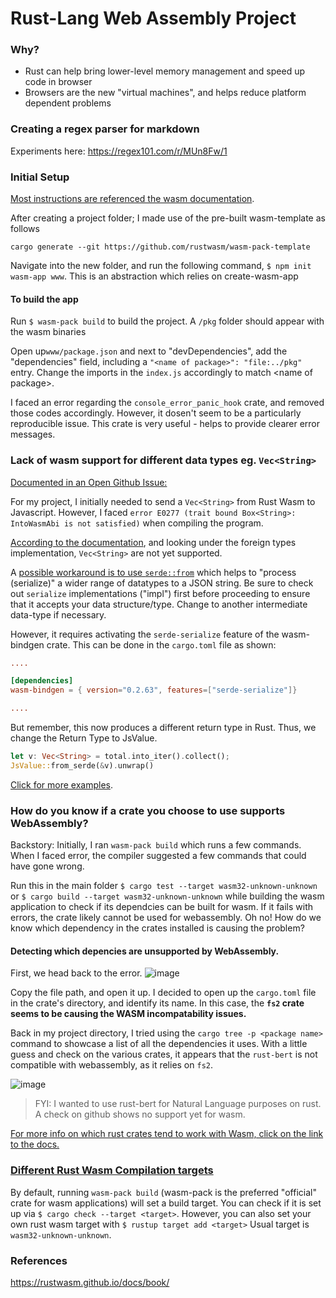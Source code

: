 # Rust-Lang Web Assembly Project

### Why?
- Rust can help bring lower-level memory management and speed up code in browser
- Browsers are the new "virtual machines", and helps reduce platform dependent problems

### Creating a regex parser for markdown
Experiments here:
https://regex101.com/r/MUn8Fw/1

### Initial Setup
[Most instructions are referenced the wasm documentation](https://rustwasm.github.io/docs/book/game-of-life/hello-world.html).

After creating a project folder; I made use of the pre-built wasm-template as follows
```
cargo generate --git https://github.com/rustwasm/wasm-pack-template
```
Navigate into the new folder, and run the following command, `$ npm init wasm-app www`. This is an abstraction which relies on create-wasm-app

#### To build the app

Run `$ wasm-pack build` to build the project. A `/pkg` folder should appear with the wasm binaries

Open up`www/package.json` and next to "devDependencies", add the "dependencies" field, including a `"<name of package>": "file:../pkg"` entry. Change the imports in the `index.js` accordingly to match \<name of package>. 

I faced an error regarding the `console_error_panic_hook` crate, and removed those codes accordingly. However, it dosen't seem to be a particularly reproducible issue. This crate is very useful - helps to provide clearer error messages.

### Lack of wasm support for different data types eg. `Vec<String>`
[Documented in an Open Github Issue:](https://github.com/rustwasm/wasm-bindgen/issues/111)

For my project, I initially needed to send a `Vec<String>` from Rust Wasm to Javascript. However, I faced `error E0277 (trait bound Box<String>: IntoWasmAbi is not satisfied)` when compiling the program.

[According to the documentation](https://rustwasm.github.io/wasm-bindgen/api/wasm_bindgen/convert/trait.IntoWasmAbi.html), and looking under the foreign types implementation, `Vec<String>` are not yet supported.

A [possible workaround is to use `serde::from`](https://rustwasm.github.io/wasm-bindgen/api/wasm_bindgen/struct.JsValue.html#method.from_serde) which helps to "process (serialize)" a wider range of datatypes to a JSON string. Be sure to check out `serialize` implementations ("impl") first before proceeding to ensure that it accepts your data structure/type. Change to another intermediate data-type if necessary. 

However, it requires activating the `serde-serialize` feature of the wasm-bindgen crate. This can be done in the `cargo.toml` file as shown:
```toml
....

[dependencies]
wasm-bindgen = { version="0.2.63", features=["serde-serialize"]}

....
```
But remember, this now produces a different return type in Rust. Thus, we change the Return Type to JsValue.

```rust
let v: Vec<String> = total.into_iter().collect();
JsValue::from_serde(&v).unwrap()
```
[Click for more examples](https://rustwasm.github.io/docs/wasm-bindgen/reference/arbitrary-data-with-serde.html).

### How do you know if a crate you choose to use supports WebAssembly?
Backstory: Initially, I ran `wasm-pack build` which runs a few commands. When I faced error, the compiler suggested a few commands that could have gone wrong. 

Run this in the main folder `$ cargo test --target wasm32-unknown-unknown` or `$ cargo build --target wasm32-unknown-unknown` while building the wasm application to check if its dependcies can be built for wasm.
If it fails with errors, the crate likely cannot be used for webassembly. Oh no! How do we know which dependency in the crates installed is causing the problem?

#### Detecting which depencies are unsupported by WebAssembly.
First, we head back to the error.
![image](https://user-images.githubusercontent.com/47784720/112980402-6a4fdd80-918c-11eb-8e03-f65335f8601f.png)

Copy the file path, and open it up. I decided to open up the `cargo.toml` file in the crate's directory, and identify its name. In this case, the **`fs2` crate seems to be causing the WASM incompatability issues.**

Back in my project directory, I tried using the `cargo tree -p <package name>` command to showcase a list of all the dependencies it uses. With a little guess and check on the various crates, it appears that the  `rust-bert` is not compatible with webassembly, as it relies on `fs2`.

![image](https://user-images.githubusercontent.com/47784720/112980478-85bae880-918c-11eb-8810-0481b32e8b93.png)

> FYI: I wanted to use rust-bert for Natural Language purposes on rust. A check on github shows no support yet for wasm.

[For more info on which rust crates tend to work with Wasm, click on the link to the docs.](https://rustwasm.github.io/docs/book/reference/which-crates-work-with-wasm.html) 

### [Different Rust Wasm Compilation targets](https://rustwasm.github.io/docs/wasm-bindgen/reference/rust-targets.html)

By default, running `wasm-pack build` (wasm-pack is the preferred "official" crate for wasm applications) will set a build target. You can check if it is set up via `$ cargo check --target <target>`. However, you can also set your own rust wasm target with 
`$ rustup target add <target>` Usual target is `wasm32-unknown-unknown`.

### References
https://rustwasm.github.io/docs/book/